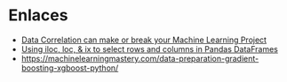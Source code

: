 # Enlaces
* [Data Correlation can make or break your Machine Learning Project](https://medium.com/@csoham358/data-correlation-can-make-or-break-your-machine-learning-project-82ee11039cc9)
* [Using iloc, loc, & ix to select rows and columns in Pandas DataFrames](https://www.shanelynn.ie/select-pandas-dataframe-rows-and-columns-using-iloc-loc-and-ix/)
* https://machinelearningmastery.com/data-preparation-gradient-boosting-xgboost-python/
